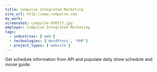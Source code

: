 ```yaml
---
title: Compulse Integrated Marketing
site_url: http://www.compulse.com
my_work:
screenshot: compulse-090717.jpg
employer: Compulse Integrated Marketing
tags:
  - industries: ['web']
  - technologies: ['WordPress', 'PHP']
  - project_types: ['website']
---
```


Get schedule information from API and populate daily show schedule and movie guide.
